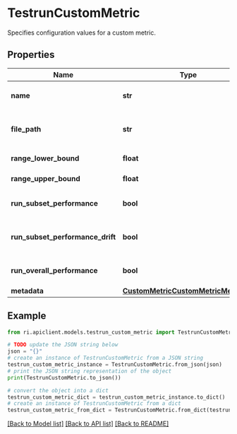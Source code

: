 # TestrunCustomMetric

Specifies configuration values for a custom metric.

## Properties

Name | Type | Description | Notes
------------ | ------------- | ------------- | -------------
**name** | **str** | Name of the custom metric. | 
**file_path** | **str** | Path to the file with metric definition. | 
**range_lower_bound** | **float** | Valid range lower bound. | [optional] 
**range_upper_bound** | **float** | Valid range upper bound. | [optional] 
**run_subset_performance** | **bool** | Should run subset performance. | [optional] 
**run_subset_performance_drift** | **bool** | Should run subset performance drift. | [optional] 
**run_overall_performance** | **bool** | Should run overall performance. | [optional] 
**metadata** | [**CustomMetricCustomMetricMetadata**](CustomMetricCustomMetricMetadata.md) |  | [optional] 

## Example

```python
from ri.apiclient.models.testrun_custom_metric import TestrunCustomMetric

# TODO update the JSON string below
json = "{}"
# create an instance of TestrunCustomMetric from a JSON string
testrun_custom_metric_instance = TestrunCustomMetric.from_json(json)
# print the JSON string representation of the object
print(TestrunCustomMetric.to_json())

# convert the object into a dict
testrun_custom_metric_dict = testrun_custom_metric_instance.to_dict()
# create an instance of TestrunCustomMetric from a dict
testrun_custom_metric_from_dict = TestrunCustomMetric.from_dict(testrun_custom_metric_dict)
```
[[Back to Model list]](../README.md#documentation-for-models) [[Back to API list]](../README.md#documentation-for-api-endpoints) [[Back to README]](../README.md)

